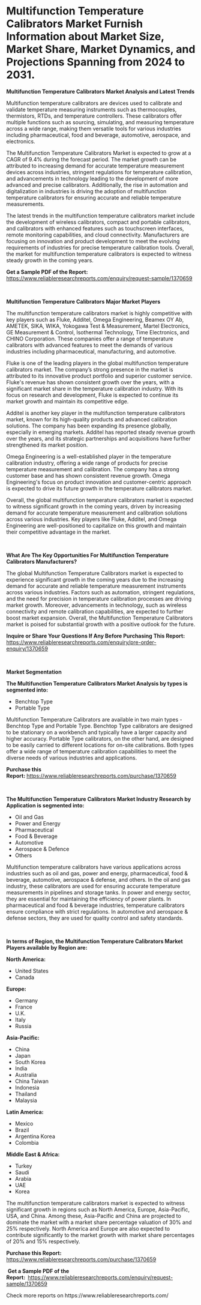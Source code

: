 <p><h1>Multifunction Temperature Calibrators Market Furnish Information about Market Size, Market Share, Market Dynamics, and Projections Spanning from 2024 to 2031.</h1></p><p><strong>Multifunction Temperature Calibrators Market Analysis and Latest Trends</strong></p>
<p><p>Multifunction temperature calibrators are devices used to calibrate and validate temperature measuring instruments such as thermocouples, thermistors, RTDs, and temperature controllers. These calibrators offer multiple functions such as sourcing, simulating, and measuring temperature across a wide range, making them versatile tools for various industries including pharmaceutical, food and beverage, automotive, aerospace, and electronics.</p><p>The Multifunction Temperature Calibrators Market is expected to grow at a CAGR of 9.4% during the forecast period. The market growth can be attributed to increasing demand for accurate temperature measurement devices across industries, stringent regulations for temperature calibration, and advancements in technology leading to the development of more advanced and precise calibrators. Additionally, the rise in automation and digitalization in industries is driving the adoption of multifunction temperature calibrators for ensuring accurate and reliable temperature measurements.</p><p>The latest trends in the multifunction temperature calibrators market include the development of wireless calibrators, compact and portable calibrators, and calibrators with enhanced features such as touchscreen interfaces, remote monitoring capabilities, and cloud connectivity. Manufacturers are focusing on innovation and product development to meet the evolving requirements of industries for precise temperature calibration tools. Overall, the market for multifunction temperature calibrators is expected to witness steady growth in the coming years.</p></p>
<p><strong>Get a Sample PDF of the Report:&nbsp;</strong> <a href="https://www.reliableresearchreports.com/enquiry/request-sample/1370659">https://www.reliableresearchreports.com/enquiry/request-sample/1370659</a></p>
<p>&nbsp;</p>
<p><strong>Multifunction Temperature Calibrators Major Market Players</strong></p>
<p><p>The multifunction temperature calibrators market is highly competitive with key players such as Fluke, Additel, Omega Engineering, Beamex OY Ab, AMETEK, SIKA, WIKA, Yokogawa Test & Measurement, Martel Electronics, GE Measurement & Control, Isothermal Technology, Time Electronics, and CHINO Corporation. These companies offer a range of temperature calibrators with advanced features to meet the demands of various industries including pharmaceutical, manufacturing, and automotive.</p><p>Fluke is one of the leading players in the global multifunction temperature calibrators market. The company’s strong presence in the market is attributed to its innovative product portfolio and superior customer service. Fluke's revenue has shown consistent growth over the years, with a significant market share in the temperature calibration industry. With its focus on research and development, Fluke is expected to continue its market growth and maintain its competitive edge.</p><p>Additel is another key player in the multifunction temperature calibrators market, known for its high-quality products and advanced calibration solutions. The company has been expanding its presence globally, especially in emerging markets. Additel has reported steady revenue growth over the years, and its strategic partnerships and acquisitions have further strengthened its market position.</p><p>Omega Engineering is a well-established player in the temperature calibration industry, offering a wide range of products for precise temperature measurement and calibration. The company has a strong customer base and has shown consistent revenue growth. Omega Engineering's focus on product innovation and customer-centric approach is expected to drive its future growth in the temperature calibrators market.</p><p>Overall, the global multifunction temperature calibrators market is expected to witness significant growth in the coming years, driven by increasing demand for accurate temperature measurement and calibration solutions across various industries. Key players like Fluke, Additel, and Omega Engineering are well-positioned to capitalize on this growth and maintain their competitive advantage in the market.</p></p>
<p>&nbsp;</p>
<p><strong>What Are The Key Opportunities For Multifunction Temperature Calibrators Manufacturers?</strong></p>
<p><p>The global Multifunction Temperature Calibrators market is expected to experience significant growth in the coming years due to the increasing demand for accurate and reliable temperature measurement instruments across various industries. Factors such as automation, stringent regulations, and the need for precision in temperature calibration processes are driving market growth. Moreover, advancements in technology, such as wireless connectivity and remote calibration capabilities, are expected to further boost market expansion. Overall, the Multifunction Temperature Calibrators market is poised for substantial growth with a positive outlook for the future.</p></p>
<p><strong>Inquire or Share Your Questions If Any Before Purchasing This Report:</strong> <a href="https://www.reliableresearchreports.com/enquiry/pre-order-enquiry/1370659">https://www.reliableresearchreports.com/enquiry/pre-order-enquiry/1370659</a></p>
<p>&nbsp;</p>
<p><strong>Market Segmentation</strong></p>
<p><strong>The Multifunction Temperature Calibrators Market Analysis by types is segmented into:</strong></p>
<p><ul><li>Benchtop Type</li><li>Portable Type</li></ul></p>
<p><p>Multifunction Temperature Calibrators are available in two main types - Benchtop Type and Portable Type. Benchtop Type calibrators are designed to be stationary on a workbench and typically have a larger capacity and higher accuracy. Portable Type calibrators, on the other hand, are designed to be easily carried to different locations for on-site calibrations. Both types offer a wide range of temperature calibration capabilities to meet the diverse needs of various industries and applications.</p></p>
<p><strong>Purchase this Report:&nbsp;</strong><a href="https://www.reliableresearchreports.com/purchase/1370659">https://www.reliableresearchreports.com/purchase/1370659</a></p>
<p>&nbsp;</p>
<p><strong>The Multifunction Temperature Calibrators Market Industry Research by Application is segmented into:</strong></p>
<p><ul><li>Oil and Gas</li><li>Power and Energy</li><li>Pharmaceutical</li><li>Food & Beverage</li><li>Automotive</li><li>Aerospace & Defence</li><li>Others</li></ul></p>
<p><p>Multifunction temperature calibrators have various applications across industries such as oil and gas, power and energy, pharmaceutical, food & beverage, automotive, aerospace & defense, and others. In the oil and gas industry, these calibrators are used for ensuring accurate temperature measurements in pipelines and storage tanks. In power and energy sector, they are essential for maintaining the efficiency of power plants. In pharmaceutical and food & beverage industries, temperature calibrators ensure compliance with strict regulations. In automotive and aerospace & defense sectors, they are used for quality control and safety standards.</p></p>
<p>&nbsp;</p>
<p><strong>In terms of Region, the Multifunction Temperature Calibrators Market Players available by Region are:</strong></p>
<p>
    <p> <strong> North America: </strong>
        <ul>
            <li>United States</li>
            <li>Canada</li>
        </ul>
        </p> 
    <p> <strong> Europe: </strong>
        <ul>
            <li>Germany</li>
            <li>France</li>
            <li>U.K.</li>
            <li>Italy</li>
            <li>Russia</li>
        </ul>
        </p> 
    <p> <strong> Asia-Pacific: </strong>
        <ul>
            <li>China</li>
            <li>Japan</li>
            <li>South Korea</li>
            <li>India</li>
            <li>Australia</li>
            <li>China Taiwan</li>
            <li>Indonesia</li>
            <li>Thailand</li>
            <li>Malaysia</li>
        </ul>
        </p> 
    <p> <strong> Latin America: </strong>
        <ul>
            <li>Mexico</li>
            <li>Brazil</li>
            <li>Argentina Korea</li>
            <li>Colombia</li>
        </ul>
        </p> 
    <p> <strong> Middle East & Africa: </strong>
        <ul>
            <li>Turkey</li>
            <li>Saudi</li>
            <li>Arabia</li>
            <li>UAE</li>
            <li>Korea</li>
        </ul>
    </p>
    </p>
<p><p>The multifunction temperature calibrators market is expected to witness significant growth in regions such as North America, Europe, Asia-Pacific, USA, and China. Among these, Asia-Pacific and China are projected to dominate the market with a market share percentage valuation of 30% and 25% respectively. North America and Europe are also expected to contribute significantly to the market growth with market share percentages of 20% and 15% respectively.</p></p>
<p><strong>Purchase this Report: </strong><a href="https://www.reliableresearchreports.com/purchase/1370659">https://www.reliableresearchreports.com/purchase/1370659</a></p>
<p>&nbsp;<strong>Get a Sample PDF of the Report:&nbsp;&nbsp;</strong><a href="https://www.reliableresearchreports.com/enquiry/request-sample/1370659">https://www.reliableresearchreports.com/enquiry/request-sample/1370659</a></p>
<p><strong></strong></p>
<p>Check more reports on https://www.reliableresearchreports.com/</p>